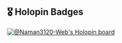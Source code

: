 ## 🎖️ Holopin Badges
[![@Naman3120-Web's Holopin board](https://holopin.io/api/user/board?user=Naman3120Web)](https://holopin.io/@Naman3120-Web)


